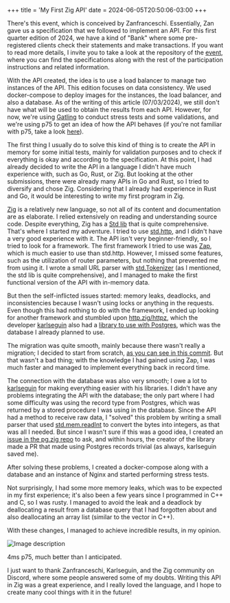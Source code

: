 +++
title = 'My First Zig API'
date = 2024-06-05T20:50:06-03:00
+++

There's this event, which is conceived by Zanfranceschi. Essentially, Zan gave us a specification that we followed to implement an API. For this first quarter edition of 2024, we have a kind of "Bank" where some pre-registered clients check their statements and make transactions. If you want to read more details, I invite you to take a look at the repository of the [event](https://github.com/zanfranceschi/rinha-de-backend-2024-q1), where you can find the specifications along with the rest of the participation instructions and related information.

With the API created, the idea is to use a load balancer to manage two instances of the API. This edition focuses on data consistency. We used docker-compose to deploy images for the instances, the load balancer, and also a database. As of the writing of this article (07/03/2024), we still don't have what will be used to obtain the results from each API. However, for now, we're using [Gatling](https://gatling.io/) to conduct stress tests and some validations, and we're using p75 to get an idea of how the API behaves (if you're not familiar with p75, take a look [here](https://en.wikipedia.org/wiki/Percentile)).

The first thing I usually do to solve this kind of thing is to create the API in memory for some initial tests, mainly for validation purposes and to check if everything is okay and according to the specification. At this point, I had already decided to write the API in a language I didn't have much experience with, such as Go, Rust, or Zig. But looking at the other submissions, there were already many APIs in Go and Rust, so I tried to diversify and chose Zig. Considering that I already had experience in Rust and Go, it would be interesting to write my first program in Zig.

[Zig](https://ziglang.org/) is a relatively new language, so not all of its content and documentation are as elaborate. I relied extensively on reading and understanding source code. Despite everything, Zig has a [Std lib](https://ziglang.org/documentation/master/std/#A;std) that is quite comprehensive. That's where I started my adventure. I tried to use [std.http](https://ziglang.org/documentation/master/std/#A;std:http), and I didn't have a very good experience with it. The API isn't very beginner-friendly, so I tried to look for a framework. The first framework I tried to use was [Zap](https://github.com/zigzap/zap/), which is much easier to use than std.http. However, I missed some features, such as the utilization of router parameters, but nothing that prevented me from using it. I wrote a small URL parser with [std.Tokenizer](https://ziglang.org/documentation/master/std/#A;std:zig.Tokenizer) (as I mentioned, the std lib is quite comprehensive), and I managed to make the first functional version of the API with in-memory data.

But then the self-inflicted issues started: memory leaks, deadlocks, and inconsistencies because I wasn't using locks or anything in the requests. Even though this had nothing to do with the framework, I ended up looking for another framework and stumbled upon [http.zig/httpz](https://github.com/karlseguin/http.zig/), which the developer [karlseguin](https://github.com/karlseguin) also had a [library to use with Postgres](https://github.com/karlseguin/pg.zig), which was the database I already planned to use.

The migration was quite smooth, mainly because there wasn't really a migration; I decided to start from scratch, [as you can see in this commit](https://github.com/Krymancer/rinha-de-backend-2024-q1-zig/commit/150847e36e4760e4951468b85aca32b4cf2ab61f). But that wasn't a bad thing; with the knowledge I had gained using Zap, I was much faster and managed to implement everything back in record time.

The connection with the database was also very smooth; I owe a lot to [karlseguin](https://github.com/karlseguin) for making everything easier with his libraries. I didn't have any problems integrating the API with the database; the only part where I had some difficulty was using the record type from Postgres, which was returned by a stored procedure I was using in the database. Since the API had a method to receive raw data, I "solved" this problem by writing a small parser that used [std.mem.readInt](https://ziglang.org/documentation/master/std/#A;std:mem.readInt) to convert the bytes into integers, as that was all I needed. But since I wasn't sure if this was a good idea, I created an [issue in the pg.zig repo](https://github.com/karlseguin/pg.zig/issues/11) to ask, and within hours, the creator of the library made a PR that made using Postgres records trivial (as always, karlseguin saved me).

After solving these problems, I created a docker-compose along with a database and an instance of Nginx and started performing stress tests.

Not surprisingly, I had some more memory leaks, which was to be expected in my first experience; it's also been a few years since I programmed in C++ and C, so I was rusty. I managed to avoid the leak and a deadlock by deallocating a result from a database query that I had forgotten about and also deallocating an array list (similar to the vector in C++).

With these changes, I managed to achieve incredible results, in my opinion.

![Image description](https://dev-to-uploads.s3.amazonaws.com/uploads/articles/5l7bqakj8xccu2nan8dm.jpeg)

4ms p75, much better than I anticipated.

I just want to thank Zanfranceschi, Karlseguin, and the Zig community on Discord, where some people answered some of my doubts. Writing this API in Zig was a great experience, and I really loved the language, and I hope to create many cool things with it in the future!
